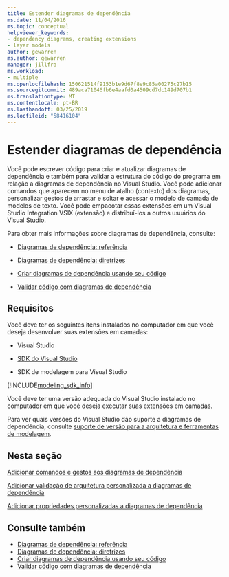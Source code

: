```yaml
---
title: Estender diagramas de dependência
ms.date: 11/04/2016
ms.topic: conceptual
helpviewer_keywords:
- dependency diagrams, creating extensions
- layer models
author: gewarren
ms.author: gewarren
manager: jillfra
ms.workload:
- multiple
ms.openlocfilehash: 150621514f9153b1e9d67f8e9c85a00275c27b15
ms.sourcegitcommit: 489aca71046fb6e4aafd0a4509cd7dc149d707b1
ms.translationtype: MT
ms.contentlocale: pt-BR
ms.lasthandoff: 03/25/2019
ms.locfileid: "58416104"
---
```

# <a name="extend-dependency-diagrams"></a>Estender diagramas de dependência

Você pode escrever código para criar e atualizar diagramas de dependência e também para validar a estrutura do código do programa em relação a diagramas de dependência no Visual Studio. Você pode adicionar comandos que aparecem no menu de atalho (contexto) dos diagramas, personalizar gestos de arrastar e soltar e acessar o modelo de camada de modelos de texto. Você pode empacotar essas extensões em um Visual Studio Integration VSIX (extensão) e distribuí-los a outros usuários do Visual Studio.

 Para obter mais informações sobre diagramas de dependência, consulte:

-   [Diagramas de dependência: referência](../modeling/layer-diagrams-reference.md)

-   [Diagramas de dependência: diretrizes](../modeling/layer-diagrams-guidelines.md)

-   [Criar diagramas de dependência usando seu código](../modeling/create-layer-diagrams-from-your-code.md)

-   [Validar código com diagramas de dependência](../modeling/validate-code-with-layer-diagrams.md)

##  <a name="prereqs"></a> Requisitos

Você deve ter os seguintes itens instalados no computador em que você deseja desenvolver suas extensões em camadas:

-   Visual Studio

-   [SDK do Visual Studio](../extensibility/visual-studio-sdk.md)

-   SDK de modelagem para Visual Studio

[!INCLUDE[modeling_sdk_info](includes/modeling_sdk_info.md)]

Você deve ter uma versão adequada do Visual Studio instalado no computador em que você deseja executar suas extensões em camadas.

Para ver quais versões do Visual Studio dão suporte a diagramas de dependência, consulte [suporte de versão para a arquitetura e ferramentas de modelagem](../modeling/what-s-new-for-design-in-visual-studio.md#VersionSupport).

## <a name="in-this-section"></a>Nesta seção
 [Adicionar comandos e gestos aos diagramas de dependência](../modeling/add-commands-and-gestures-to-layer-diagrams.md)

 [Adicionar validação de arquitetura personalizada a diagramas de dependência](../modeling/add-custom-architecture-validation-to-layer-diagrams.md)

 [Adicionar propriedades personalizadas a diagramas de dependência](../modeling/add-custom-properties-to-layer-diagrams.md)

## <a name="see-also"></a>Consulte também

- [Diagramas de dependência: referência](../modeling/layer-diagrams-reference.md)
- [Diagramas de dependência: diretrizes](../modeling/layer-diagrams-guidelines.md)
- [Criar diagramas de dependência usando seu código](../modeling/create-layer-diagrams-from-your-code.md)
- [Validar código com diagramas de dependência](../modeling/validate-code-with-layer-diagrams.md)
